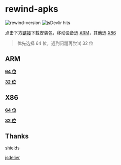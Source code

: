 # rewind-apks

![rewind-version](https://img.shields.io/badge/rewind-v3.0.0-black?style=flat-square)
![jsDevlir hits](https://data.jsdelivr.com/v1/package/gh/KusStar/rewind-apks/badge)

点击下方[链接](#rewind-apks)下载安装包，移动设备选 [ARM](#arm)，其他选 [X86](#x86)

> 优先选择 64 位，遇到问题再尝试 32 位

## ARM

[**64 位**](https://cdn.jsdelivr.net/gh/KusStar/rewind-apks@latest/app-arm64-v8a-release.apk)

[**32 位**](https://cdn.jsdelivr.net/gh/KusStar/rewind-apks@latest/app-armeabi-v7a-release.apk)

## X86

[**64 位**](https://cdn.jsdelivr.net/gh/KusStar/rewind-apks@latest/app-x86_64-release.apk)

[**32 位**](https://cdn.jsdelivr.net/gh/KusStar/rewind-apks@latest/app-x86-release.apk)

## Thanks

[shields](https://github.com/badges/shields)

[jsdelivr](https://github.com/jsdelivr/jsdelivr)
